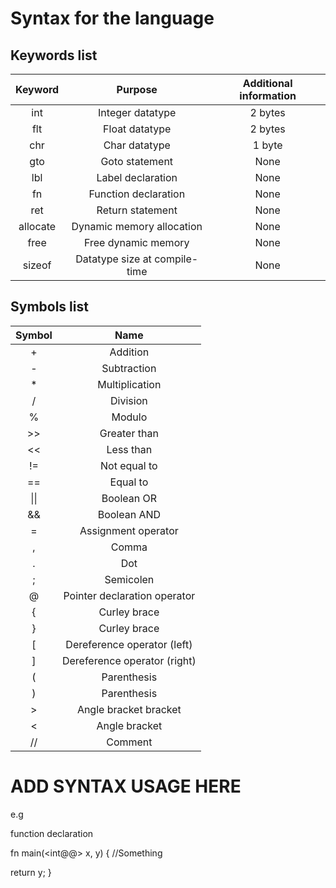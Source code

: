 # Syntax for the language



## Keywords list


|**Keyword**|**Purpose**|**Additional information**|
|:-:|:-:|:-:
|int|Integer datatype|2 bytes|
|flt|Float datatype|2 bytes|
|chr|Char datatype|1 byte|
|gto|Goto statement|None|
|lbl|Label declaration|None|
|fn|Function declaration|None|
|ret|Return statement|None|
|allocate|Dynamic memory allocation|None|
|free|Free dynamic memory|None|
|sizeof|Datatype size at compile-time|None|



## Symbols list

|**Symbol**|**Name**|
|:-:|:-:|
|+|Addition|
|-|Subtraction|
|*|Multiplication|
|/|Division|
|%|Modulo|
|>>|Greater than|
|<<|Less than|
|!=|Not equal to|
|==|Equal to|
|\|\||Boolean OR|
|&&|Boolean AND|
|=|Assignment operator|
|,|Comma|
|.|Dot|
|;|Semicolen|
|@|Pointer declaration operator|
|{|Curley brace|
|}|Curley brace|
|[|Dereference operator (left)|
|]|Dereference operator (right)|
|(|Parenthesis|
|)|Parenthesis|
|>|Angle bracket bracket|
|<|Angle bracket|
|//|Comment|




# ADD SYNTAX USAGE HERE

e.g

function declaration

fn main(<int@@> x, <flt>y) {
  //Something

  
  return y;
}













